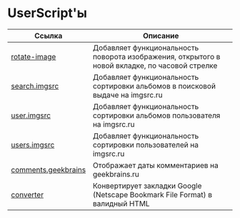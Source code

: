 # UserScript'ы

| Ссылка                                                                                                                            | Описание                                                                                       |
| --------------------------------------------------------------------------------------------------------------------------------- | ---------------------------------------------------------------------------------------------- |
| [rotate-image](https://github.com/MihailStar/userscripts/blob/master/rotate-image.user/rotate-image.user.js)                      | Добавляет функциональность поворота изображения, открытого в новой вкладке, по часовой стрелке |
| [search.imgsrc](https://github.com/MihailStar/userscripts/blob/master/search.imgsrc.user/search.imgsrc.user.js)                   | Добавляет функциональность сортировки альбомов в поисковой выдаче на imgsrc.ru                 |
| [user.imgsrc](https://github.com/MihailStar/userscripts/blob/master/user.imgsrc.user/user.imgsrc.user.js)                         | Добавляет функциональность сортировки альбомов пользователя на imgsrc.ru                       |
| [users.imgsrc](https://github.com/mihailstar/userscripts/blob/master/users.imgsrc.user/users.imgsrc.user.js)                      | Добавляет функциональность сортировки пользователей на imgsrc.ru                               |
| [comments.geekbrains](https://github.com/MihailStar/userscripts/blob/master/comments.geekbrains.user/comments.geekbrains.user.js) | Отображает даты комментариев на geekbrains.ru                                                  |
| [converter](https://github.com/MihailStar/userscripts/blob/master/converter/converter.js)                                         | Конвертирует закладки Google (Netscape Bookmark File Format) в валидный HTML                   |
